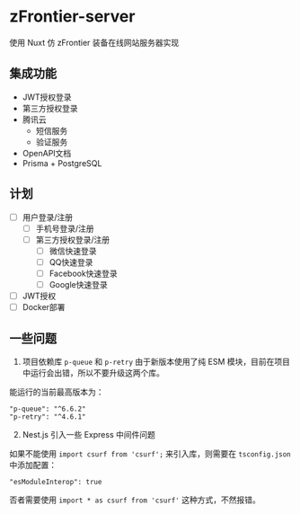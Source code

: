 # zFrontier-server
使用 Nuxt 仿 zFrontier 装备在线网站服务器实现

## 集成功能

- JWT授权登录
- 第三方授权登录
- 腾讯云
    - 短信服务
    - 验证服务
- OpenAPI文档
- Prisma + PostgreSQL

## 计划

- [ ] 用户登录/注册
    - [ ] 手机号登录/注册
    - [ ] 第三方授权登录/注册
        - [ ] 微信快速登录
        - [ ] QQ快速登录
        - [ ] Facebook快速登录
        - [ ] Google快速登录
- [ ] JWT授权
- [ ] Docker部署

## 一些问题

1. 项目依赖库 `p-queue` 和 `p-retry` 由于新版本使用了纯 ESM 模块，目前在项目中运行会出错，所以不要升级这两个库。

能运行的当前最高版本为：

```
"p-queue": "^6.6.2"
"p-retry": "^4.6.1"
```

2. Nest.js 引入一些 Express 中间件问题

如果不能使用 `import csurf from 'csurf';` 来引入库，则需要在 `tsconfig.json` 中添加配置：

```
"esModuleInterop": true
```

否者需要使用 `import * as csurf from 'csurf'` 这种方式，不然报错。
